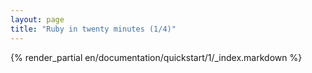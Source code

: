 ```yaml
---
layout: page
title: "Ruby in twenty minutes (1/4)"
---
```

{% render_partial en/documentation/quickstart/1/_index.markdown %}
